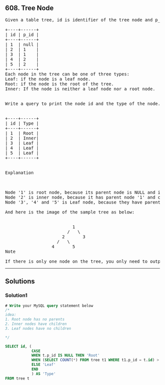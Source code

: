 ## 608. Tree Node

<pre>
Given a table tree, id is identifier of the tree node and p_id is its parent node's id.

+----+------+
| id | p_id |
+----+------+
| 1  | null |
| 2  | 1    |
| 3  | 1    |
| 4  | 2    |
| 5  | 2    |
+----+------+
Each node in the tree can be one of three types:
Leaf: if the node is a leaf node.
Root: if the node is the root of the tree.
Inner: If the node is neither a leaf node nor a root node.
 

Write a query to print the node id and the type of the node. Sort your output by the node id. The result for the above sample is:
 

+----+------+
| id | Type |
+----+------+
| 1  | Root |
| 2  | Inner|
| 3  | Leaf |
| 4  | Leaf |
| 5  | Leaf |
+----+------+
 

Explanation

 

Node '1' is root node, because its parent node is NULL and it has child node '2' and '3'.
Node '2' is inner node, because it has parent node '1' and child node '4' and '5'.
Node '3', '4' and '5' is Leaf node, because they have parent node and they don't have child node.

And here is the image of the sample tree as below:
 

                          1
                        /   \
                      2       3
                    /   \
                  4       5
Note

If there is only one node on the tree, you only need to output its root attributes.
</pre>

-------------------------------------------------------------------

## Solutions

### Solution1
```sql
# Write your MySQL query statement below
/*
idea:
1. Root node has no parents
2. Inner nodes have children
3. Leaf nodes have no children

*/

SELECT id, (
            CASE
            WHEN t.p_id IS NULL THEN 'Root'
            WHEN (SELECT COUNT(*) FROM tree t1 WHERE t1.p_id = t.id) > 0 THEN 'Inner'
            ELSE 'Leaf'
            END
            ) AS 'Type'
FROM tree t

```



